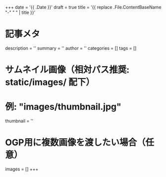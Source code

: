 +++
date = '{{ .Date }}'
draft = true
title = '{{ replace .File.ContentBaseName "-" " " | title }}'

# 記事メタ
description = ''
summary = ''
author = ''
categories = []
tags = []

# サムネイル画像（相対パス推奨: static/images/ 配下）
# 例: "images/thumbnail.jpg"
thumbnail = ''

# OGP用に複数画像を渡したい場合（任意）
images = []
+++
